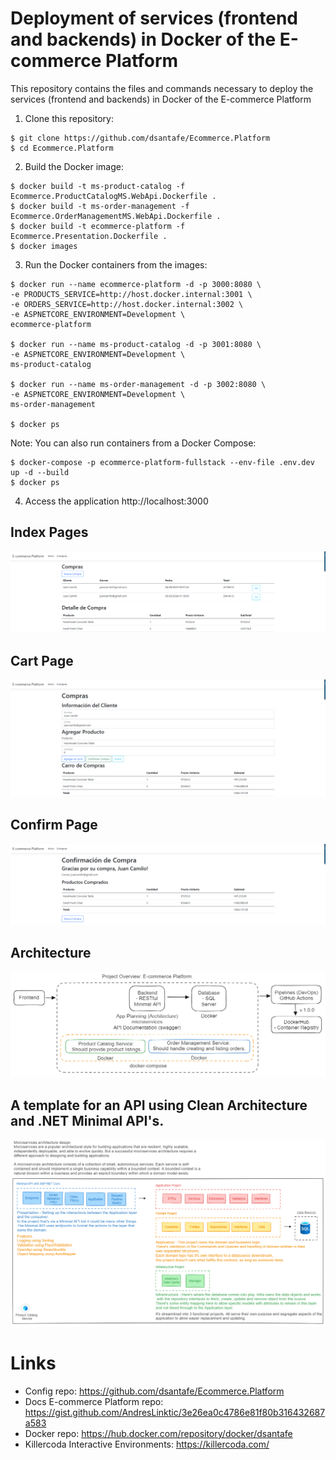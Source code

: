 # Deployment of services (frontend and backends) in Docker of the E-commerce Platform
This repository contains the files and commands necessary to deploy the services (frontend and backends) in Docker of the E-commerce Platform

1. Clone this repository:
```shell
$ git clone https://github.com/dsantafe/Ecommerce.Platform
$ cd Ecommerce.Platform
```

2. Build the Docker image:
```shell
$ docker build -t ms-product-catalog -f Ecommerce.ProductCatalogMS.WebApi.Dockerfile .
$ docker build -t ms-order-management -f Ecommerce.OrderManagementMS.WebApi.Dockerfile .
$ docker build -t ecommerce-platform -f Ecommerce.Presentation.Dockerfile .
$ docker images
```

3. Run the Docker containers from the images:
```shell
$ docker run --name ecommerce-platform -d -p 3000:8080 \
-e PRODUCTS_SERVICE=http://host.docker.internal:3001 \
-e ORDERS_SERVICE=http://host.docker.internal:3002 \
-e ASPNETCORE_ENVIRONMENT=Development \
ecommerce-platform

$ docker run --name ms-product-catalog -d -p 3001:8080 \
-e ASPNETCORE_ENVIRONMENT=Development \
ms-product-catalog

$ docker run --name ms-order-management -d -p 3002:8080 \
-e ASPNETCORE_ENVIRONMENT=Development \
ms-order-management

$ docker ps
```

Note: You can also run containers from a Docker Compose:
```shell
$ docker-compose -p ecommerce-platform-fullstack --env-file .env.dev up -d --build
$ docker ps
```

4. Access the application http://localhost:3000
## Index Pages
![architecture](./assets/index_page.png)

## Cart Page
![architecture](./assets/cart_page.png)

## Confirm Page
![architecture](./assets/confirm_page.png)

## Architecture
![architecture](./assets/architecture.png)

## A template for an API using Clean Architecture and .NET Minimal API's.
![template](./assets/template.png)

# Links
- Config repo: https://github.com/dsantafe/Ecommerce.Platform
- Docs E-commerce Platform repo: https://gist.github.com/AndresLinktic/3e26ea0c4786e81f80b316432687a583
- Docker repo: https://hub.docker.com/repository/docker/dsantafe
- Killercoda Interactive Environments: https://killercoda.com/
